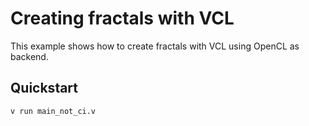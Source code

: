 # Creating fractals with VCL

This example shows how to create fractals with VCL using OpenCL as backend.

## Quickstart

```bash
v run main_not_ci.v
```
